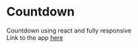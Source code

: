 # Countdown
Countdown using react and fully responsive </br>
Link to the app [here](https://desolate-earth-57320.herokuapp.com/)
